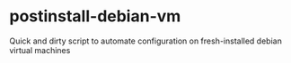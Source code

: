 postinstall-debian-vm
=====================

Quick and dirty script to automate configuration on fresh-installed debian virtual machines